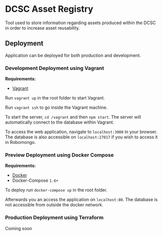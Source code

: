 # DCSC Asset Registry

Tool used to store information regarding assets produced within the DCSC in
order to increase asset reusability.

## Deployment

Application can be deployed for both production and development.

### Development Deployment using Vagrant

**Requirements:**

- [Vagrant](https://www.vagrantup.com)

Run `vagrant up` in the root folder to start Vagrant.

Run `vagrant ssh` to go inside the Vagrant machine.

To start the server, `cd /vagrant` and then `npm start`. The server will automatically connect to the database within Vagrant.

To access the web application, navigate to `localhost:3000` in your browser.
The database is also accessible on `localhost:27017` if you wish to access it
in Robomongo.

### Preview Deployment using Docker Compose

**Requirements:**

- [Docker](https://www.docker.com)
- Docker-Compose `1.6+`

To deploy run `docker-compose up` in the root folder.

Afterwards you an access the application on `localhost:80`.
The database is not accessible from outside the docker network.

### Production Deployment using Terraform

Coming soon
